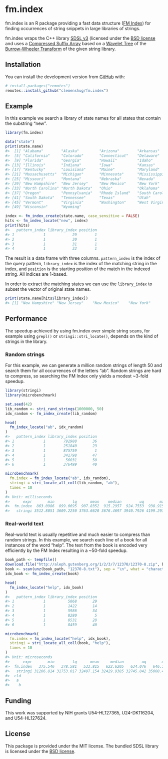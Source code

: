 
<!-- README.md is generated from README.Rmd. Please edit that file -->

# fm.index

fm.index is an R package providing a fast data structure ([FM
Index](https://en.wikipedia.org/wiki/FM-index)) for finding occurrences
of string snippets in large libraries of strings.

fm.index wraps the C++ library [SDSL
v3](https://github.com/xxsds/sdsl-lite) (licensed under the [BSD
license](https://github.com/xxsds/sdsl-lite/blob/9930944f14965c4180e40f7acd5f368fd82a3329/LICENSE)
and uses a [Compressed Suffix
Array](https://en.wikipedia.org/wiki/Compressed_suffix_array) based on a
[Wavelet Tree](https://en.wikipedia.org/wiki/Wavelet_Tree) of the
[Burrow-Wheeler
Transform](https://en.wikipedia.org/wiki/Burrows%E2%80%93Wheeler_transform)
of the given string library.

## Installation

You can install the development version from
[GitHub](https://github.com/) with:

``` r
# install.packages("remotes")
remotes::install_github("clemenshug/fm.index")
```

## Example

In this example we search a library of state names for all states that
contain the substring “new”.

``` r
library(fm.index)

data("state")
print(state.name)
#>  [1] "Alabama"        "Alaska"         "Arizona"        "Arkansas"      
#>  [5] "California"     "Colorado"       "Connecticut"    "Delaware"      
#>  [9] "Florida"        "Georgia"        "Hawaii"         "Idaho"         
#> [13] "Illinois"       "Indiana"        "Iowa"           "Kansas"        
#> [17] "Kentucky"       "Louisiana"      "Maine"          "Maryland"      
#> [21] "Massachusetts"  "Michigan"       "Minnesota"      "Mississippi"   
#> [25] "Missouri"       "Montana"        "Nebraska"       "Nevada"        
#> [29] "New Hampshire"  "New Jersey"     "New Mexico"     "New York"      
#> [33] "North Carolina" "North Dakota"   "Ohio"           "Oklahoma"      
#> [37] "Oregon"         "Pennsylvania"   "Rhode Island"   "South Carolina"
#> [41] "South Dakota"   "Tennessee"      "Texas"          "Utah"          
#> [45] "Vermont"        "Virginia"       "Washington"     "West Virginia" 
#> [49] "Wisconsin"      "Wyoming"

index <- fm_index_create(state.name, case_sensitive = FALSE)
hits <- fm_index_locate("new", index)
print(hits)
#>   pattern_index library_index position
#> 1             1            29        1
#> 2             1            30        1
#> 3             1            31        1
#> 4             1            32        1
```

The result is a data frame with three columns. `pattern_index` is the
index of the query pattern, `library_index` is the index of the matching
string in the index, and `position` is the starting position of the
match in the indexed string. All indices are 1-based.

In order to extract the matching states we can use the `library_index`
to subset the vector of original state names.

``` r
print(state.name[hits$library_index])
#> [1] "New Hampshire" "New Jersey"    "New Mexico"    "New York"
```

## Performance

The speedup achieved by using fm.index over simple string scans, for
example using `grepl()` or `stringi::stri_locate()`, depends on the kind
of strings in the library.

### Random strings

For this example, we can generate a million random strings of length 50
and search them for all occurrences of the letters “ab”. Random strings
are hard to compress, so searching the FM Index only yields a modest
\~3-fold speedup.

``` r
library(stringi)
library(microbenchmark)

set.seed(42)
lib_random <- stri_rand_strings(1000000, 50)
idx_random <- fm_index_create(lib_random)

head(
  fm_index_locate("ab", idx_random)
)
#>   pattern_index library_index position
#> 1             1        792988       36
#> 2             1        251840       23
#> 3             1        875759        1
#> 4             1        341798       47
#> 5             1         56031       50
#> 6             1        376499       40

microbenchmark(
  fm.index = fm_index_locate("ab", idx_random),
  stringi = stri_locate_all_coll(lib_random, "ab"),
  times = 10
)
#> Unit: milliseconds
#>      expr       min        lq      mean    median        uq       max neval cld
#>  fm.index  863.0986  899.0695  907.8352  915.2957  924.7553  938.9154    10  a 
#>   stringi 3512.8051 3609.2250 3763.6620 3676.4697 3940.7926 4199.2934    10   b
```

### Real-world text

Real-world text is usually repetitive and much easier to compress than
random strings. In this example, we search each line of a book for all
instances of the word “help”. The text from the book is encoded very
efficiently by the FM Index resulting in a \~50-fold speedup.

``` r
book_path <- tempfile()
download.file("http://aleph.gutenberg.org/1/2/3/7/12370/12370-8.zip", book_path)
book <- scan(unz(book_path, "12370-8.txt"), sep = "\n", what = "character")
idx_book <- fm_index_create(book)

head(
  fm_index_locate("help", idx_book)
)
#>   pattern_index library_index position
#> 1             1          5068       29
#> 2             1          1422       14
#> 3             1          5986       34
#> 4             1          8280        5
#> 5             1          8531       28
#> 6             1          8459       40

microbenchmark(
  fm.index = fm_index_locate("help", idx_book),
  stringi = stri_locate_all_coll(book, "help"),
  times = 10
)
#> Unit: microseconds
#>      expr       min        lq      mean     median        uq       max neval
#>  fm.index   375.546   378.581   533.815   622.6205   634.076   646.129    10
#>   stringi 31206.814 31753.017 32497.154 32429.9385 32745.842 35008.482    10
#>  cld
#>   a 
#>    b
```

## Funding

This work was supported by NIH grants U54-HL127365, U24-DK116204, and
U54-HL127624.

## License

This package is provided under the MIT license. The bundled SDSL library is
licensed under the [BSD license](https://github.com/xxsds/sdsl-lite/blob/9930944f14965c4180e40f7acd5f368fd82a3329/LICENSE).
